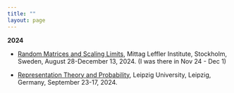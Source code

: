 ```yaml
---
title: ""
layout: page
---
```


**2024**

- [Random Matrices and Scaling Limits](https://www.mittag-leffler.se/activities/random-matrices-and-scaling-limits-2/), Mittag Leffler Institute, Stockholm, Sweden, August 28-December 13, 2024. (I was there in Nov 24 - Dec 1)

- [Representation Theory and Probability](https://sites.google.com/view/representation-probability/home), Leipzig University, Leipzig, Germany, September 23-17, 2024.
